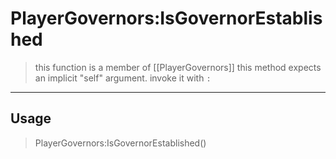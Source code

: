 # PlayerGovernors:IsGovernorEstablished
> this function is a member of [[PlayerGovernors]]
> this method expects an implicit "self" argument. invoke it with `:`
-----
## Usage
> PlayerGovernors:IsGovernorEstablished()
